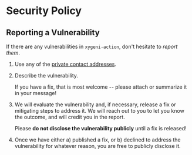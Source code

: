 # Security Policy

## Reporting a Vulnerability

If there are any vulnerabilities in `xygeni-action`, don't hesitate to _report them_.

1. Use any of the [private contact addresses](https://github.com/xygeni/xygeni-action#support).
2. Describe the vulnerability.

   If you have a fix, that is most welcome -- please attach or summarize it in your message!

3. We will evaluate the vulnerability and, if necessary, release a fix or mitigating steps to address it. We will reach out to you to let you know the outcome, and will credit you in the report.

   Please **do not disclose the vulnerability publicly** until a fix is released!

4. Once we have either a) published a fix, or b) declined to address the vulnerability for whatever reason, you are free to publicly disclose it.